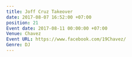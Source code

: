 ```yaml
---
title: Joff Cruz Takeover
date: 2017-08-07 16:52:00 +07:00
position: 21
Event date: 2017-08-11 00:00:00 +07:00
Venue: Chavez
Event URL: https://www.facebook.com/19Chavez/
Genre: DJ
---
```


